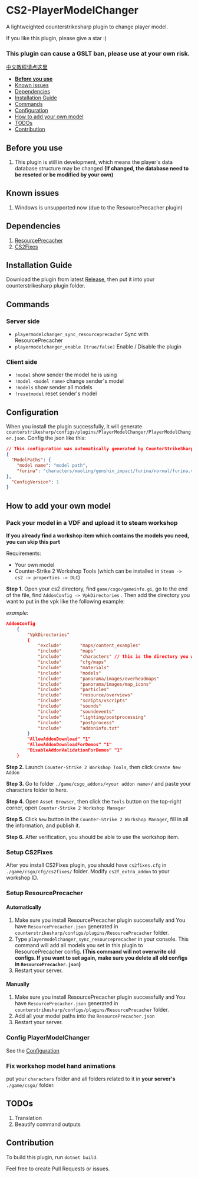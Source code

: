 # CS2-PlayerModelChanger
A lightweighted counterstrikesharp plugin to change player model.

If you like this plugin, please give a star :)
### This plugin can cause a GSLT ban, please use at your own risk.
[中文教程请点这里](https://github.com/samyycX/CS2-PlayerModelChanger/blob/master/README_CN.md)
- **[Before you use](#before-you-use)**
- [Known issues](#known-issues)
- [Dependencies](#dependencies)
- [Installation Guide](#installation-guide)
- [Commands](#commands)
- [Configuration](#configuration)
- [How to add your own model](#how-to-add-your-own-model)
- [TODOs](#todos)
- [Contribution](#contribution)
## Before you use
1. This plugin is still in development, which means the player's data database structure may be changed **(If changed, the database need to be reseted or be modified by your own)**
## Known issues
1. Windows is unsupported now (due to the ResourcePrecacher plugin)

## Dependencies
1. [ResourcePrecacher](https://github.com/KillStr3aK/ResourcePrecacher)
2. [CS2Fixes](https://github.com/Source2ZE/CS2Fixes)

## Installation Guide
Download the plugin from latest [Release](https://github.com/samyycX/CS2-PlayerModelChanger/releases), then put it into your counterstrikesharp plugin folder.

## Commands
### Server side
- `playermodelchanger_sync_resourceprecacher` Sync with ResourcePrecacher
- `playermodelchanger_enable [true/false]` Enable / Disable the plugin
### Client side
- `!model` show sender the model he is using
- `!model <model name>` change sender's model
- `!models` show sender all models
- `!resetmodel` reset sender's model

## Configuration
When you install the plugin successfully, it will generate `counterstrikesharp/configs/plugins/PlayerModelChanger/PlayerModelChanger.json`.
Config the json like this:
```json
// This configuration was automatically generated by CounterStrikeSharp for plugin 'PlayerModelChanger', at 2024/02/23 11:41:05
{
  "ModelPaths": {
    "model name": "model path",
	"furina": "characters/maoling/genshin_impact/furina/normal/furina.vmdl", // for example
},
  "ConfigVersion": 1
}
```

## How to add your own model

### Pack your model in a VDF and upload it to steam workshop
**If you already find a workshop item which contains the models you need, you can skip this part**

Requirements:
- Your own model
- Counter-Strike 2 Workshop Tools (which can be installed in `Steam -> cs2 -> properties -> DLC`)

**Step 1.** Open your cs2 directory, find `game/csgo/gameinfo.gi`,
go to the  end of the file, find `AddonConfig -> VpkDirectories`
. Then add the directory you want to put in the vpk like the following example:


*example*:
```json
AddonConfig	
	{
		"VpkDirectories"
		{
			"exclude"       "maps/content_examples"
			"include"       "maps"
			"include"		"characters" // this is the directory you want to add to the vpk
			"include"       "cfg/maps"
			"include"       "materials"
			"include"       "models"
			"include"       "panorama/images/overheadmaps"
			"include"       "panorama/images/map_icons"
			"include"       "particles"
			"include"       "resource/overviews"
			"include"       "scripts/vscripts"
			"include"       "sounds"
			"include"       "soundevents"
			"include"       "lighting/postprocessing"
			"include"       "postprocess"
			"include"       "addoninfo.txt"
		} 
		"AllowAddonDownload" "1"
		"AllowAddonDownloadForDemos" "1"
		"DisableAddonValidationForDemos" "1"
	}
```

**Step 2.** Launch `Counter-Strike 2 Workshop Tools`, then click `Create New Addon`

**Step 3.** Go to folder `./game/csgo_addons/<your addon name>/` and paste your characters folder to here.

**Step 4.** Open `Asset Browser`, then click the `Tools` button on the top-right corner, open `Counter-Strike 2 Workshop Manager`

**Step 5.** Click `New` button in the `Counter-Strike 2 Workshop Manager`, fill in all the information, and publish it.

**Step 6.** After verification, you should be able to use the workshop item.

### Setup CS2Fixes
After you install CS2Fixes plugin, you should have `cs2fixes.cfg` in `./game/csgo/cfg/cs2fixes/` folder.
Modify `cs2f_extra_addon` to your workshop ID.

### Setup ResourcePrecacher
#### Automatically
1. Make sure you install ResourcePrecacher plugin successfully and You have `ResourcePrecacher.json` generated in `counterstrikesharp/configs/plugins/ResourcePrecacher` folder.
2. Type `playermodelchanger_sync_resourceprecacher` in your console. This command will add all models you set in this plugin to ResourcePrecacher config. **(This command will not overwrite old configs. If you want to set again, make sure you delete all old configs in `ResourcePrecacher.json`)**
3. Restart your server.

#### Manually
1. Make sure you install ResourcePrecacher plugin successfully and You have `ResourcePrecacher.json` generated in `counterstrikesharp/configs/plugins/ResourcePrecacher` folder.
2. Add all your model paths into the `ResourcePrecacher.json`
3. Restart your server.

### Config PlayerModelChanger
See the [Configuration](#configuration)

### Fix workshop model hand animations
put your `characters` folder and all folders related to it in **your server's** `./game/csgo/` folder.

## TODOs
1. Translation
2. Beautify command outputs

## Contribution
To build this plugin, run `dotnet build`.

Feel free to create Pull Requests or issues.